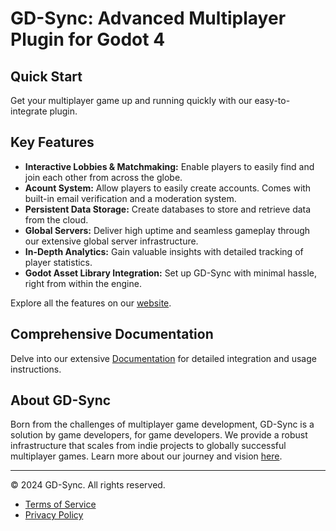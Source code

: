 # GD-Sync: Advanced Multiplayer Plugin for Godot 4

## Quick Start
Get your multiplayer game up and running quickly with our easy-to-integrate plugin. 

## Key Features
- **Interactive Lobbies & Matchmaking:** Enable players to easily find and join each other from across the globe.
- **Acount System:** Allow players to easily create accounts. Comes with built-in email verification and a moderation system.
- **Persistent Data Storage:** Create databases to store and retrieve data from the cloud.
- **Global Servers:** Deliver high uptime and seamless gameplay through our extensive global server infrastructure.
- **In-Depth Analytics:** Gain valuable insights with detailed tracking of player statistics.
- **Godot Asset Library Integration:** Set up GD-Sync with minimal hassle, right from within the engine.

Explore all the features on our [website](https://www.gd-sync.com).

## Comprehensive Documentation
Delve into our extensive [Documentation](https://www.gd-sync.com/documentation) for detailed integration and usage instructions.

## About GD-Sync
Born from the challenges of multiplayer game development, GD-Sync is a solution by game developers, for game developers. We provide a robust infrastructure that scales from indie projects to globally successful multiplayer games. Learn more about our journey and vision [here](https://www.gd-sync.com).


---

© 2024 GD-Sync. All rights reserved.
- [Terms of Service](https://www.gd-sync.com/terms)
- [Privacy Policy](https://www.gd-sync.com/privacy-policy)
